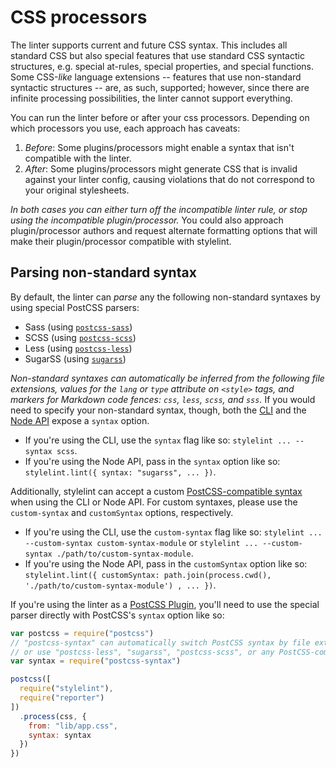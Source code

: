 # CSS processors

The linter supports current and future CSS syntax. This includes all standard CSS but also special features that use standard CSS syntactic structures, e.g. special at-rules, special properties, and special functions. Some CSS-*like* language extensions --   features that use non-standard syntactic structures --   are, as such, supported; however, since there are infinite processing possibilities, the linter cannot support everything.

You can run the linter before or after your css processors. Depending on which processors you use, each approach has caveats:

1.  *Before*: Some plugins/processors might enable a syntax that isn't compatible with the linter.
2.  *After*: Some plugins/processors might generate CSS that is invalid against your linter config, causing violations that do not correspond to your original stylesheets.

*In both cases you can either turn off the incompatible linter rule, or stop using the incompatible plugin/processor.* You could also approach plugin/processor authors and request alternate formatting options that will make their plugin/processor compatible with stylelint.

## Parsing non-standard syntax

By default, the linter can *parse* any the following non-standard syntaxes by using special PostCSS parsers:

-   Sass (using [`postcss-sass`](https://github.com/AleshaOleg/postcss-sass))
-   SCSS (using [`postcss-scss`](https://github.com/postcss/postcss-scss))
-   Less (using [`postcss-less`](https://github.com/shellscape/postcss-less))
-   SugarSS (using [`sugarss`](https://github.com/postcss/sugarss))

*Non-standard syntaxes can automatically be inferred from the following file extensions, values for the `lang` or `type` attribute on `<style>` tags, and markers for Markdown code fences: `css`, `less`, `scss`, and `sss`.* If you would need to specify your non-standard syntax, though, both the [CLI](cli.md) and the [Node API](node-api.md) expose a `syntax` option.

-   If you're using the CLI, use the `syntax` flag like so:  `stylelint ... --syntax scss`.
-   If you're using the Node API, pass in the `syntax` option like so: `stylelint.lint({ syntax: "sugarss", ... })`.

Additionally, stylelint can accept a custom [PostCSS-compatible syntax](https://github.com/postcss/postcss#syntaxes) when using the CLI or Node API. For custom syntaxes, please use the `custom-syntax` and `customSyntax` options, respectively.

-   If you're using the CLI, use the `custom-syntax` flag like so:  `stylelint ... --custom-syntax custom-syntax-module` or `stylelint ... --custom-syntax ./path/to/custom-syntax-module`.
-   If you're using the Node API, pass in the `customSyntax` option like so: `stylelint.lint({ customSyntax: path.join(process.cwd(), './path/to/custom-syntax-module') , ... })`.

If you're using the linter as a [PostCSS Plugin](postcss-plugin.md), you'll need to use the special parser directly with PostCSS's `syntax` option like so:

```js
var postcss = require("postcss")
// "postcss-syntax" can automatically switch PostCSS syntax by file extensions
// or use "postcss-less", "sugarss", "postcss-scss", or any PostCSS-compatible syntax
var syntax = require("postcss-syntax")

postcss([
  require("stylelint"),
  require("reporter")
])
  .process(css, {
    from: "lib/app.css",
    syntax: syntax
  })
})
```
